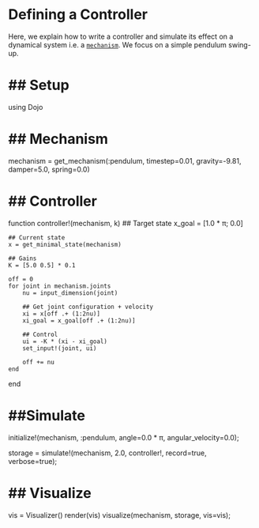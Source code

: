 # Defining a Controller
Here, we explain how to write a controller and simulate its effect on a dynamical system
i.e. a [`mechanism`](@ref).
We focus on a simple pendulum swing-up.




# ## Setup
using Dojo

# ## Mechanism
mechanism = get_mechanism(:pendulum,
    timestep=0.01,
    gravity=-9.81,
    damper=5.0,
    spring=0.0)

# ## Controller
function controller!(mechanism, k)
    ## Target state
    x_goal = [1.0 * π; 0.0]

    ## Current state
    x = get_minimal_state(mechanism)

    ## Gains
    K = [5.0 0.5] * 0.1

    off = 0
    for joint in mechanism.joints
        nu = input_dimension(joint)

        ## Get joint configuration + velocity
        xi = x[off .+ (1:2nu)]
        xi_goal = x_goal[off .+ (1:2nu)]

        ## Control
        ui = -K * (xi - xi_goal)
        set_input!(joint, ui)

        off += nu
    end
end

# ##Simulate
initialize!(mechanism, :pendulum,
    angle=0.0 * π,
    angular_velocity=0.0);

storage = simulate!(mechanism, 2.0, controller!,
    record=true,
    verbose=true);

# ## Visualize
vis = Visualizer()
render(vis)
visualize(mechanism, storage, vis=vis);
